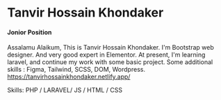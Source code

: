# Tanvir Hossain Khondaker
#### Jonior Position

Assalamu Alaikum, This is Tanvir Hossain Khondaker. I'm Bootstrap web designer. And very good expert in Elementor. At present, I'm learning laravel, and continue my work with some basic project. Some additional skills : Figma, Tailwind, SCSS, DOM, Wordpress. https://tanvirhossainkhondaker.netlify.app/

Skills: PHP / LARAVEL/ JS / HTML / CSS
